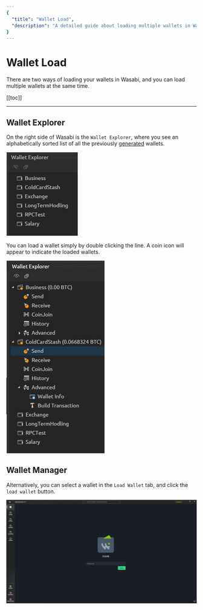 ```yaml
---
{
  "title": "Wallet Load",
  "description": "A detailed guide about loading multiple wallets in Wasabi. This is the Wasabi documentation, an archive of knowledge about the open-source, non-custodial and privacy-focused Bitcoin wallet for desktop."
}
---
```


# Wallet Load

There are two ways of loading your wallets in Wasabi, and you can load multiple wallets at the same time.

[[toc]]

---

## Wallet Explorer

On the right side of Wasabi is the `Wallet Explorer`, where you see an alphabetically sorted list of all the previously [generated](/WalletGeneration.md) wallets.

![](/WalletExplorerUnloaded.png)

You can load a wallet simply by double clicking the line.
A coin icon will appear to indicate the loaded wallets.

![](/WalletExplorerLoaded.png)

## Wallet Manager

Alternatively, you can select a wallet in the `Load Wallet` tab, and click the `load wallet` button.

![](/WalletManagerLoadWallet.png)
